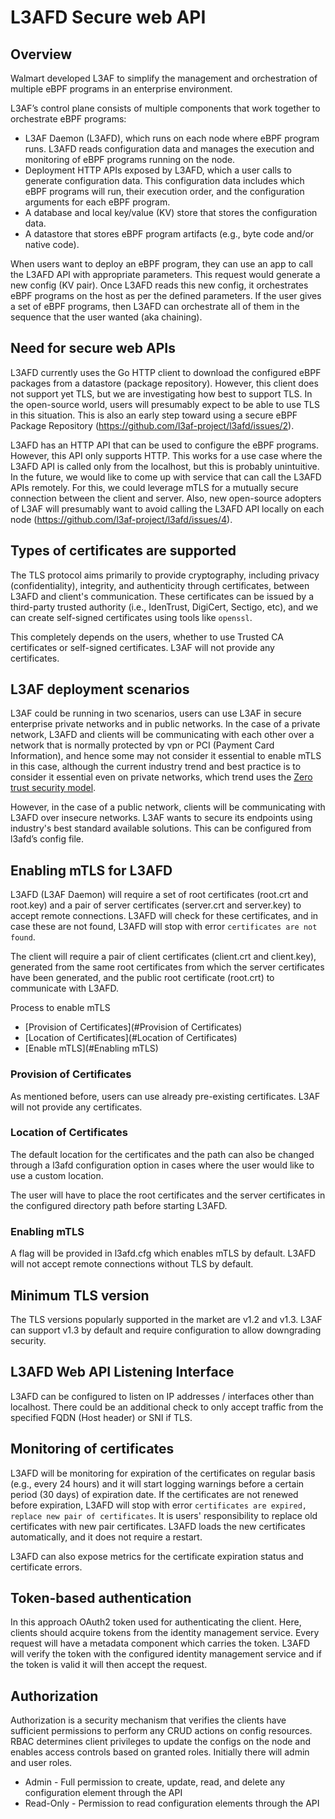 # L3AFD Secure web API

## Overview

Walmart developed L3AF to simplify the management and orchestration of multiple eBPF programs in an enterprise
environment.

L3AF’s control plane consists of multiple components that work together to orchestrate eBPF programs:

- L3AF Daemon (L3AFD), which runs on each node where eBPF program runs. L3AFD reads configuration data and manages 
  the execution and monitoring of eBPF programs running on the node.
- Deployment HTTP APIs exposed by L3AFD, which a user calls to generate configuration data. This configuration data
  includes which eBPF programs will run, their execution order, and the configuration arguments for each eBPF program.
- A database and local key/value (KV) store that stores the configuration data.
- A datastore that stores eBPF program artifacts (e.g., byte code and/or native code).

When users want to deploy an eBPF program, they can use an app to call the L3AFD API with appropriate parameters.
This request would generate a new config (KV pair). Once L3AFD reads this new config, it orchestrates eBPF programs on
the host as per the defined parameters. If the user gives a set of eBPF programs, then L3AFD can orchestrate all of
them in the sequence that the user wanted (aka chaining).

## Need for secure web APIs

L3AFD currently uses the Go HTTP client to download the configured eBPF packages from a datastore (package repository).
However, this client does not support yet TLS, but we are investigating how best to support TLS. In the open-source
world, users will presumably expect to be able to use TLS in this situation. This is also an early step toward using
a secure eBPF Package Repository (https://github.com/l3af-project/l3afd/issues/2).

L3AFD has an HTTP API that can be used to configure the eBPF programs. However, this API only supports HTTP.
This works for a use case where the L3AFD API is called only from the localhost, but this is probably unintuitive.
In the future, we would like to come up with service that can call the L3AFD APIs remotely. For this, we could leverage
mTLS for a mutually secure connection between the client and server. Also, new open-source adopters of L3AF will presumably
want to avoid calling the L3AFD API locally on each node (https://github.com/l3af-project/l3afd/issues/4).

## Types of certificates are supported

The TLS protocol aims primarily to provide cryptography, including privacy (confidentiality), integrity, and
authenticity through certificates, between L3AFD and client's communication. These certificates can be issued by a
third-party trusted authority (i.e., IdenTrust, DigiCert, Sectigo, etc), and we can create self-signed certificates
using tools like ```openssl```.

This completely depends on the users, whether to use Trusted CA certificates or self-signed certificates. L3AF will not 
provide any certificates.

## L3AF deployment scenarios

L3AF could be running in two scenarios, users can use L3AF in secure enterprise private networks and in public networks.
In the case of a private network, L3AFD and clients will be communicating with each other over a network that is normally
protected by vpn or PCI (Payment Card Information), and hence some may not consider it essential to enable mTLS in this
case, although the current industry trend and best practice is to consider it essential even on private networks, which
trend uses the [Zero trust security model](https://en.wikipedia.org/wiki/Zero_trust_security_model).

However, in the case of a public network, clients will be communicating with L3AFD over insecure networks. L3AF wants to
secure its endpoints using industry's best standard available solutions. This can be configured from l3afd’s config file.

## Enabling mTLS for L3AFD

L3AFD (L3AF Daemon) will require a set of root certificates (root.crt and root.key) and a pair of server certificates
(server.crt and server.key) to accept remote connections. L3AFD will check for these certificates, and in case these are
not found, L3AFD will stop with error ```certificates are not found```.

The client will require a pair of client certificates (client.crt and client.key), generated from the same root
certificates from which the server certificates have been generated, and the public root certificate (root.crt) to
communicate with L3AFD.

Process to enable mTLS 
- [Provision of Certificates](#Provision of Certificates)
- [Location of Certificates](#Location of Certificates)
- [Enable mTLS](#Enabling mTLS)

### Provision of Certificates

As mentioned before, users can use already pre-existing certificates. L3AF will not provide any certificates.

### Location of Certificates

The default location for the certificates and the path can also be changed through a l3afd configuration option
in cases where the user would like to use a custom location.

The user will have to place the root certificates and the server certificates in the configured directory path before
starting L3AFD.

### Enabling mTLS

A flag will be provided in l3afd.cfg which enables mTLS by default. L3AFD will not accept remote connections
without TLS by default.

## Minimum TLS version

The TLS versions popularly supported in the market are v1.2 and v1.3. L3AF can support v1.3 by default and require configuration
to allow downgrading security.

## L3AFD Web API Listening Interface

L3AFD can be configured to listen on IP addresses / interfaces other than localhost.
There could be an additional check to only accept traffic from the specified FQDN (Host header) or SNI if TLS.

## Monitoring of certificates

L3AFD will be monitoring for expiration of the certificates on regular basis (e.g., every 24 hours) and it will start
logging warnings before a certain period (30 days) of expiration date. If the certificates are not renewed before
expiration, L3AFD will stop with error ```certificates are expired, replace new pair of certificates```.
It is users' responsibility to replace old certificates with new pair certificates. L3AFD loads the new
certificates automatically, and it does not require a restart.

L3AFD can also expose metrics for the certificate expiration status and certificate errors.

## Token-based authentication

In this approach OAuth2 token used for authenticating the client. Here, clients should acquire tokens from the identity
management service. Every request will have a metadata component which carries the token. L3AFD will verify the token with
the configured identity management service and if the token is valid it will then accept the request.

## Authorization

Authorization is a security mechanism that verifies the clients have sufficient permissions to perform any CRUD actions
on config resources. RBAC determines client privileges to update the configs on the node and enables access controls
based on granted roles. Initially there will admin and user roles.
- Admin - Full permission to create, update, read, and delete any configuration element through the API
- Read-Only - Permission to read configuration elements through the API
